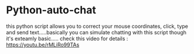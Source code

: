 # Python-auto-chat
this python script allows you to correct your mouse coordinates, click, type and send text.....basically you can simulate chatting with this script though it's exteamly basic.....
check this video for details : https://youtu.be/rMLiRo99TAs
